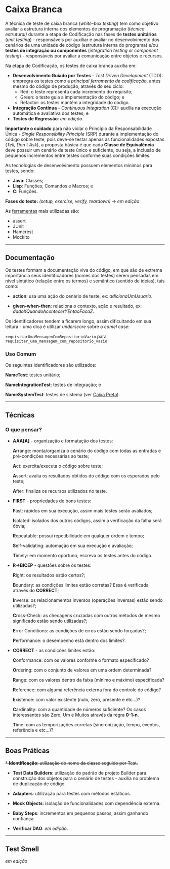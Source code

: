 # Caixa Branca
A técnica de teste de caixa branca (*white-box testing*) tem como objetivo avaliar a estrutura interna dos elementos de programação *(técnica estrutural)* durante a etapa de Codificação nas fases de **testes unitários** (*unit testing*) - responsáveis por auxiliar e avaliar no desenvolvimento dos cenários de uma unidade de código (estrutura interna do programa) e/ou **testes de integração ou componentes** (*integration testing or component testing*) - responsáveis por avaliar a comunicação entre objetos e recursos.

Na etapa de Codificação, os testes de caixa branca auxília em:
* **Desenvolvimento Guiado por Testes** - *Test Driven Development* (TDD): empregra os testes como a *principal ferramenta de codificação*, antes mesmo do código de produção, através do seu ciclo:
  * Red: o teste representa cada incremento do requisito;
  * Green: o teste guia a implementação do código; e
  * Refactor: os testes mantém a integridade do código.
* **Integração Contínua** - *Continuous Integration* (CI): auxilia na execução automática e avaliativa dos testes; e
* **Testes de Regressão**: *em edição*.

**Importante o cuidado** para não violar o Princípio da Responsabilidade Única - *Single Responsibility Principle* (SRP) durante a implementação do código sobre teste, pois deve-se testar apenas as funcionalidades expostas (*Tell, Don't Ask*), a proposta básica é que cada **Classe de Equivalência** deve possuir um cenário de teste único e suficiente, ou seja, a inclusão de pequenos incrementos entre testes conforme suas condições limites.

As tecnologias de desenvolvimento possuem elementos mínimos para testes, sendo:
* **Java**: Classes;
* **Lisp**: Funções, Comandos e Macros; e
* **C**: Funções.

**Fases do teste:**
*(setup, exercise, verify, teardown) -> em edição*

As [ferramentas](ferramentas.md) mais utilizadas são:
* assert
* JUnit
* Hamcrest
* Mockito

---

## Documentação
Os testes formam a documentação viva do código, em que são de extrema importância seus identificadores (nomes dos testes) serem pensadas em nível sintático (relação entre os termos) e semântico (sentido de ideias), tais como:

* **action**: usa uma ação do cenário de teste, ex: *adicionaUmUsuario*.

* **given-when-then**: relaciona o contexto, ação e resultado, ex: *dadoXQuandoAcontecerYEntaoFacaZ*.

Os identificadores tendem a ficarem longo, assim dificultando em sua leitura - uma dica é utilizar *underscore* sobre o *camel case*:

```requisitarUmaMensagemComRepositorioVazio``` para ```requisitar_uma_mensagem_com_repositorio_vazio```

### Uso Comum
Os seguintes identificadores são utilizados:

**NameTest**: testes unitário;

**NameIntegrationTest**: testes de integração; e

**NameSystemTest**: testes de sistema (ver [Caixa Preta](caixa_preta.md)).

---

## Técnicas
### O que pensar?
* **AAA[A]** - organização e formatação dos testes:

  **A**rrange: monta/organiza o cenário do código com todas as entradas e pré-condições necessárias ao teste;

  **A**ct: exercita/executa o código sobre teste;

  **A**ssert: avalia os resultados obtidos do código com os esperados pelo teste;

  **A**fter: finaliza os recursos utilizados no teste.

* **FIRST** - propriedades de bons testes:

  **F**ast: rápidos em sua execução, assim mais testes serão avaliados;

  **I**solated: isolados dos outros códigos, assim a verificação da falha será óbvia;

  **R**epeatable: possui repetibilidade em qualquer ordem e tempo;

  **S**elf-validating: automação em sua execução e avaliação;

  **T**imely: em momento oportuno, escreva os testes antes do código.

* **R->BICEP** - questões sobre os testes:

  **R**ight: os resultados estão certos?;
  
  **B**oundary: as condições limites estão corretas? Essa é verificada através do **CORRECT**;
  
  **I**nverse: os relacionamentos inversos (operações inversas) estão sendo utilizadas?;
  
  **C**ross-Check: as checagens cruzadas com outros métodos de mesmo significado estão sendo utilizadas?;
  
  **E**rror Conditions: as condições de erros estão sendo forçadas?;
  
  **P**erformance: o desempenho está dentro dos limites?.
 
* **CORRECT** - as condições limites estão:

  **C**onformance: com os valores conforme o formato especificado?

  **O**rdering: com o conjunto de valores em uma ordem determinada?

  **R**ange: com os valores dentro da faixa (mínimo e máximo) especificada?

  **R**eference: com alguma referência externa fora do controle do código?

  **E**xistence: com valor existente (nulo, zero, presente e etc...)?

  **C**ardinality: com a quantidade de números suficiente? Os casos interessantes são Zero, Um e Muitos através da regra **0-1-n**.

  **T**ime: com as temporizações corretas (sincronização, tempo, eventos, referência e etc...)?

---

## Boas Práticas
~~* **Identificação**: utilização do nome da classe seguido por Test.~~

* **Test Data Builders**: utilização do padrão de projeto Builder para construção dos objetos para o cenário de testes - auxilia no problema de duplicação de código.

* **Adapters**: utilização para testes com métodos estáticos.

* **Mock Objects**: isolação de funcionalidades com dependência externa.

* **Baby Steps**: incrementos em pequenos passos, assim ganhando confiança.

* **Verificar DAO**: *em edição*.

---

## Test Smell
*em edição*